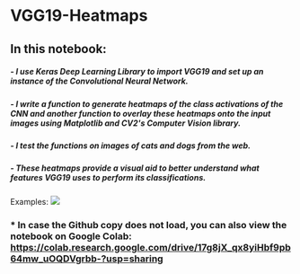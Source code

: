 # VGG19-Heatmaps
## In this notebook:
##### - I use Keras Deep Learning Library to import VGG19 and set up an instance of the Convolutional Neural Network.
##### - I write a function to generate heatmaps of the class activations of the CNN and another function to overlay these heatmaps onto the input images using Matplotlib and CV2's Computer Vision library.
##### - I test the functions on images of cats and dogs from the web.
##### - These heatmaps provide a visual aid to better understand what features VGG19 uses to perform its classifications.

Examples:
![](https://www.bing.com/images/blob?bcid=Tr27DmHrBV4BNQ)

### * In case the Github copy does not load, you can also view the notebook on Google Colab: https://colab.research.google.com/drive/17g8jX_qx8yiHbf9pb64mw_uOQDVgrbb-?usp=sharing
